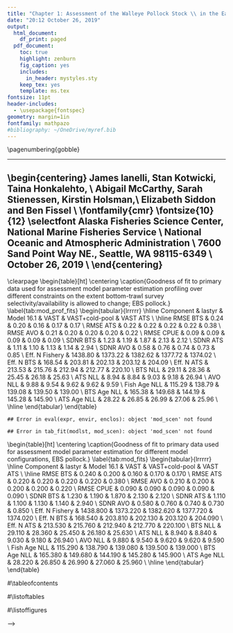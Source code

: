 ```yaml
---
title: "Chapter 1: Assessment of the Walleye Pollock Stock \\ in the Eastern Bering Sea"
date: "20:12 October 26, 2019"
output:
  html_document:
    df_print: paged
  pdf_document:
    toc: true
    highlight: zenburn
    fig_caption: yes
    includes:
      in_header: mystyles.sty
    keep_tex: yes
    template: ms.tex
fontsize: 11pt
header-includes:
  - \usepackage{fontspec}
geometry: margin=1in
fontfamily: mathpazo
#bibliography: ~/OneDrive/myref.bib
---
```

\pagenumbering{gobble}


----


\begin{centering}
  James Ianelli, Stan Kotwicki, Taina Honkalehto, \\
  Abigail McCarthy, Sarah Stienessen, Kirstin Holsman,\\
  Elizabeth Siddon and Ben Fissel \\
\fontfamily{cmr}
\fontsize{10}{12}
\selectfont
  Alaska Fisheries Science Center, National Marine Fisheries Service \\
  National Oceanic and Atmospheric Administration \\ 
  7600 Sand Point Way NE., Seattle, WA 98115-6349 \\
October 26, 2019 \\
\end{centering}
----



\clearpage
\begin{table}[ht]
\centering
\caption{Goodness of fit to primary data used for assessment model parameter estimation profiling over different constraints on the extent bottom-trawl survey selectivity/availability is allowed to change;  EBS pollock.} 
\label{tab:mod_prof_fits}
\begin{tabular}{lrrrrr}
  \hline
Component & lastyr & Model 16.1 & VAST & VAST+cold-pool & VAST ATS \\ 
  \hline
RMSE BTS & 0.24 & 0.20 & 0.16 & 0.17 & 0.17 \\ 
  RMSE ATS & 0.22 & 0.22 & 0.22 & 0.22 & 0.38 \\ 
  RMSE AVO & 0.21 & 0.20 & 0.20 & 0.20 & 0.22 \\ 
  RMSE CPUE & 0.09 & 0.09 & 0.09 & 0.09 & 0.09 \\ 
  SDNR BTS & 1.23 & 1.19 & 1.87 & 2.13 & 2.12 \\ 
  SDNR ATS & 1.11 & 1.10 & 1.13 & 1.14 & 2.94 \\ 
  SDNR AVO & 0.58 & 0.76 & 0.74 & 0.73 & 0.85 \\ 
  Eff. N Fishery & 1438.80 & 1373.22 & 1382.62 & 1377.72 & 1374.02 \\ 
  Eff. N BTS & 168.54 & 203.81 & 202.13 & 203.12 & 204.09 \\ 
  Eff. N ATS & 213.53 & 215.76 & 212.94 & 212.77 & 220.10 \\ 
  BTS NLL & 29.11 & 28.36 & 25.45 & 26.18 & 25.63 \\ 
  ATS NLL & 8.94 & 8.84 & 9.03 & 9.18 & 26.94 \\ 
  AVO NLL & 9.88 & 9.54 & 9.62 & 9.62 & 9.59 \\ 
  Fish Age NLL & 115.29 & 138.79 & 139.08 & 139.50 & 139.00 \\ 
  BTS Age NLL & 165.38 & 149.68 & 144.19 & 145.28 & 145.90 \\ 
  ATS Age NLL & 28.22 & 26.85 & 26.99 & 27.06 & 25.96 \\ 
   \hline
\end{tabular}
\end{table}

```
## Error in eval(expr, envir, enclos): object 'mod_scen' not found
```

```
## Error in tab_fit(modlst, mod_scen): object 'mod_scen' not found
```

\begin{table}[ht]
\centering
\caption{Goodness of fit to primary data used for assessment model parameter estimation for different model configurations, EBS pollock.} 
\label{tab:mod_fits}
\begin{tabular}{lrrrrr}
  \hline
Component & lastyr & Model 16.1 & VAST & VAST+cold-pool & VAST ATS \\ 
  \hline
RMSE BTS & 0.240 & 0.200 & 0.160 & 0.170 & 0.170 \\ 
  RMSE ATS & 0.220 & 0.220 & 0.220 & 0.220 & 0.380 \\ 
  RMSE AVO & 0.210 & 0.200 & 0.200 & 0.200 & 0.220 \\ 
  RMSE CPUE & 0.090 & 0.090 & 0.090 & 0.090 & 0.090 \\ 
  SDNR BTS & 1.230 & 1.190 & 1.870 & 2.130 & 2.120 \\ 
  SDNR ATS & 1.110 & 1.100 & 1.130 & 1.140 & 2.940 \\ 
  SDNR AVO & 0.580 & 0.760 & 0.740 & 0.730 & 0.850 \\ 
  Eff. N Fishery & 1438.800 & 1373.220 & 1382.620 & 1377.720 & 1374.020 \\ 
  Eff. N BTS & 168.540 & 203.810 & 202.130 & 203.120 & 204.090 \\ 
  Eff. N ATS & 213.530 & 215.760 & 212.940 & 212.770 & 220.100 \\ 
  BTS NLL & 29.110 & 28.360 & 25.450 & 26.180 & 25.630 \\ 
  ATS NLL & 8.940 & 8.840 & 9.030 & 9.180 & 26.940 \\ 
  AVO NLL & 9.880 & 9.540 & 9.620 & 9.620 & 9.590 \\ 
  Fish Age NLL & 115.290 & 138.790 & 139.080 & 139.500 & 139.000 \\ 
  BTS Age NLL & 165.380 & 149.680 & 144.190 & 145.280 & 145.900 \\ 
  ATS Age NLL & 28.220 & 26.850 & 26.990 & 27.060 & 25.960 \\ 
   \hline
\end{tabular}
\end{table}
<!--
#```{r child = 'text.Rmd'}
#```
#```{r child = 'ref.Rmd'}
#```
#```{r child = 'tab.Rmd'}
#```
#```{r child = 'figs.Rmd'}
#```
#```{r child = 'model.Rmd'}
#```
#```{r child = 'App.Rmd'}
#```
-->
 #\tableofcontents

 #\listoftables

 #\listoffigures


-->
